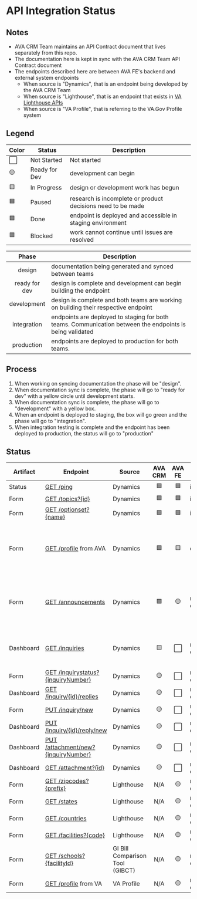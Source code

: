 # API Integration Status

## Notes
* AVA CRM Team maintains an API Contract document that lives separately from this repo.
* The documentation here is kept in sync with the AVA CRM Team API Contract document
* The endpoints described here are between AVA FE's backend and external system endpoints
    *  When source is "Dynamics", that is an endpoint being developed by the AVA CRM Team
    *  When source is "Lighthouse", that is an endpoint that exists in [VA Lighthouse APIs](https://developer.va.gov/explore)
    *  When source is "VA Profile", that is referring to the VA.Gov Profile system

## Legend

|Color | Status | Description |
|---|---|---|
⬜ | Not Started | Not started |
🟡 | Ready for Dev | development can begin |
🟨 | In Progress | design or development work has begun |
🟦 | Paused | research is incomplete or product decisions need to be made |
🟩 | Done | endpoint is deployed and accessible in staging environment |
🟥 | Blocked | work cannot continue until issues are resolved |



| Phase | Description |
|:---:|---|
| design | documentation being generated and synced between teams | 
| ready for dev | design is complete and development can begin building the endpoint |
| development | design is complete and both teams are working on building their respective endpoint |
| integration | endpoints are deployed to staging for both teams. Communication between the endpoints is being validated |
| production | endpoints are deployed to production for both teams. |

## Process
1) When working on syncing documentation the phase will be "design".
2) When documentation sync is complete, the phase will go to "ready for dev" with a yellow circle until development starts.
3) When documentation sync is complete, the phase will go to "development" with a yellow box.
4) When an endpoint is deployed to staging, the box will go green and the phase will go to "integration".
5) When integration testing is complete and the endpoint has been deployed to production, the status will go to "production"

## Status

| Artifact | Endpoint | Source | AVA CRM | AVA FE | Phase | Notes |
|---|---|---|:---:|:---:|---|---|
Status | [GET /ping](crm_api/Status_Ping.md) | Dynamics | 🟩 | 🟩 | integration |  | 
Form | [GET /topics?{id}](crm_api/Form_GetTopics.md) | Dynamics | 🟩 | 🟩 | integration |  | 
Form | [GET /optionset?{name}](crm_api/Form_GetOptionSet.md) | Dynamics | 🟩 | 🟩 | integration | | 
Form | [GET /profile](crm_api/AVA_Profile.md) from AVA | Dynamics | 🟩 | 🟨 | development | CRM has handed off to AVA VA.gov team | 
Form | [GET /announcements](crm_api/Form_RetrieveAnnouncements.md) | Dynamics | 🟩 | 🟡 | ready for dev | CRM has handed off to AVA VA.gov team | 
Dashboard | [GET /inquiries](crm_api/Dashboard_RetrieveInquiries.md) | Dynamics | 🟨 | ⬜ | ready for dev | CRM Actively working this endpoint | 
Form | [GET /inquirystatus?{inquiryNumber}](crm_api/Form_GetInquiryStatus.md) | Dynamics | 🟡 | ⬜ | ready for dev | | 
Dashboard | [GET /inquiry/{id}/replies](crm_api/Dashboard_RetrieveReplies.md) | Dynamics | 🟡 | ⬜ | ready for dev | |
Form | [PUT /inquiry/new](crm_api/Form_SubmitInquiry.md)  | Dynamics | 🟡 | ⬜ | ready for dev | |  
Dashboard | [PUT /inquiry/{id}/reply/new](crm_api/Dashboard_SubmitAReply.md) | Dynamics | 🟡 | ⬜ | ready for dev |  | 
Dashboard | [PUT /attachment/new?{inquiryNumber}](crm_api/Dashboard_UploadFile.md) | Dynamics | 🟡 | ⬜ | ready for dev |  | 
Dashboard | [GET /attachment?{id}](crm_api/Dashboard_GetAttachment.md) | Dynamics | 🟡 | ⬜ | ready for dev | | 
Form | [GET /zipcodes?{prefix}](lighthouse/Form_ZipCodes.md) | Lighthouse | N/A | 🟡 | ready for dev |  | 
Form | [GET /states](lighthouse/Form_States.md) | Lighthouse | N/A | 🟡 | ready for dev | |  
Form | [GET /countries](lighthouse/Form_GetCountries.md) | Lighthouse | N/A | 🟡 | ready for dev | | 
Form | [GET /facilities?{code}](lighthouse/Form_MedicalFacilities.md)  | Lighthouse | N/A | 🟡 | ready for dev |  | 
Form | [GET /schools?{facilityId}](crm_api/Form_SchoolFacilityCodes.md) | GI Bill Comparison Tool (GIBCT) | N/A | 🟡 | ready for dev |  | 
Form | [GET /profile](va_profile/profile_processes.md) from VA | VA Profile | N/A | 🟡 | ready for dev | ?? | 

